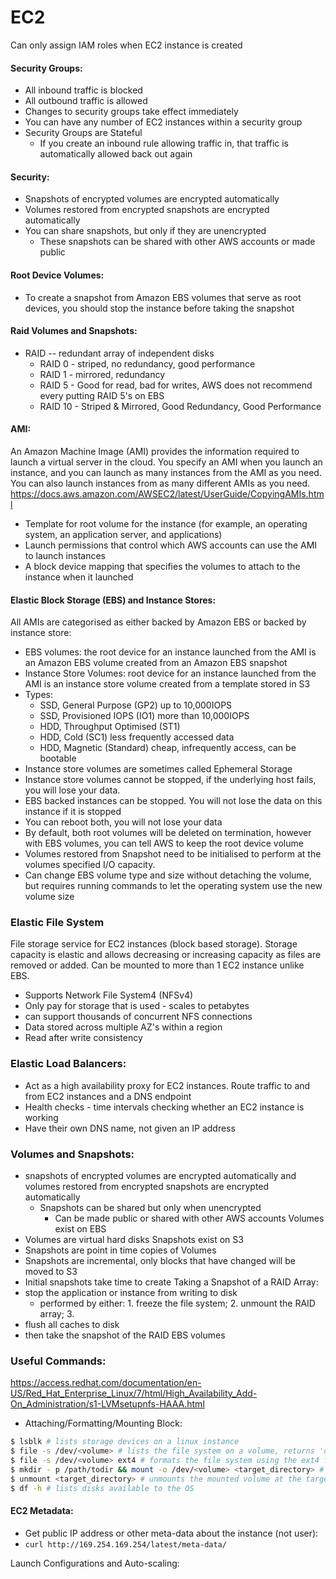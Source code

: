 # EC2

Can only assign IAM roles when EC2 instance is created

#### Security Groups:
- All inbound traffic is blocked
- All outbound traffic is allowed
- Changes to security groups take effect immediately
- You can have any number of EC2 instances within a security group
- Security Groups are Stateful
    - If you create an inbound rule allowing traffic in, that traffic is automatically allowed back out again

#### Security:
- Snapshots of encrypted volumes are encrypted automatically
- Volumes restored from encrypted snapshots are encrypted automatically
- You can share snapshots, but only if they are unencrypted
    - These snapshots can be shared with other AWS accounts or made public


#### Root Device Volumes:
- To create a snapshot from Amazon EBS volumes that serve as root devices, you should stop the instance before taking the snapshot


#### Raid Volumes and Snapshots:
- RAID -- redundant array of independent disks
    - RAID 0 - striped, no redundancy, good performance
    - RAID 1 - mirrored, redundancy
    - RAID 5 - Good for read, bad for writes, AWS does not recommend every putting RAID 5's on EBS
    - RAID 10 - Striped & Mirrored, Good Redundancy, Good Performance

#### AMI:
An Amazon Machine Image (AMI) provides the information required to launch a virtual server in the cloud. You specify an AMI when you launch an instance, and you can launch as many instances from the AMI as you need. You can also launch instances from as many different AMIs as you need.
https://docs.aws.amazon.com/AWSEC2/latest/UserGuide/CopyingAMIs.html
  - Template for root volume for the instance (for example, an operating system, an application server, and applications)
  - Launch permissions that control which AWS accounts can use the AMI to launch instances
  - A block device mapping that specifies the volumes to attach to the instance when it launched

#### Elastic Block Storage (EBS) and Instance Stores:
All AMIs are categorised as either backed by Amazon EBS or backed by instance store:
  - EBS volumes: the root device for an instance launched from the AMI is an Amazon EBS volume created from an Amazon EBS snapshot
  - Instance Store Volumes: root device for an instance launched from the AMI is an instance store volume created from a template stored in S3
  - Types:
    - SSD, General Purpose (GP2) up to 10,000IOPS
    - SSD, Provisioned IOPS (IO1) more than 10,000IOPS
    - HDD, Throughput Optimised (ST1)
    - HDD, Cold (SC1) less frequently accessed data
    - HDD, Magnetic (Standard) cheap, infrequently access, can be bootable
  - Instance store volumes are sometimes called Ephemeral Storage
  - Instance store volumes cannot be stopped, if the underlying host fails, you will lose your data.
  - EBS backed instances can be stopped. You will not lose the data on this instance if it is stopped
  - You can reboot both, you will not lose your data
  - By default, both root volumes will be deleted on termination, however with EBS volumes, you can tell AWS to keep the root device volume
  - Volumes restored from Snapshot need to be initialised to perform at the volumes specified I/O capacity.
  - Can change EBS volume type and size without detaching the volume, but requires running commands to let the operating system use the new volume size

### Elastic File System
File storage service for EC2 instances (block based storage). Storage capacity is elastic and allows decreasing or increasing capacity as files are removed or added. Can be mounted to more than 1 EC2 instance unlike EBS.
- Supports Network File System4 (NFSv4)
- Only pay for storage that is used - scales to petabytes
- can support thousands of concurrent NFS connections
- Data stored across multiple AZ's within a region
- Read after write consistency

### Elastic Load Balancers:
- Act as a high availability proxy for EC2 instances. Route traffic to and from EC2 instances and a DNS endpoint
- Health checks - time intervals checking whether an EC2 instance is working
- Have their own DNS name, not given an IP address

### Volumes and Snapshots:
 - snapshots of encrypted volumes are encrypted automatically and volumes restored from encrypted snapshots are encrypted automatically
    - Snapshots can be shared but only when unencrypted
        + Can be made public or shared with other AWS accounts
Volumes exist on EBS
  - Volumes are virtual hard disks
Snapshots exist on S3
  - Snapshots are point in time copies of Volumes
  - Snapshots are incremental, only blocks that have changed will be moved to S3
  - Initial snapshots take time to create
Taking a Snapshot of a RAID Array:
  - stop the application or instance from writing to disk
    + performed by either: 1. freeze the file system; 2. unmount the RAID array; 3.
  - flush all caches to disk
  - then take the snapshot of the RAID EBS volumes



### Useful Commands:
https://access.redhat.com/documentation/en-US/Red_Hat_Enterprise_Linux/7/html/High_Availability_Add-On_Administration/s1-LVMsetupnfs-HAAA.html
- Attaching/Formatting/Mounting Block:
```bash
$ lsblk # lists storage devices on a linux instance
$ file -s /dev/<volume> # lists the file system on a volume, returns 'data' if no filesystem is present
$ file -s /dev/<volume> ext4 # formats the file system using the ext4 filesystem - look at mkfs
$ mkdir - p /path/todir && mount -o /dev/<volume> <target_directory> # mounts target directory
$ unmount <target_directory> # unmounts the mounted volume at the target directory
$ df -h # lists disks available to the OS
```


#### EC2 Metadata:

- Get public IP address or other meta-data about the instance (not user):
- ```curl http://169.254.169.254/latest/meta-data/ ```


Launch Configurations and Auto-scaling:
